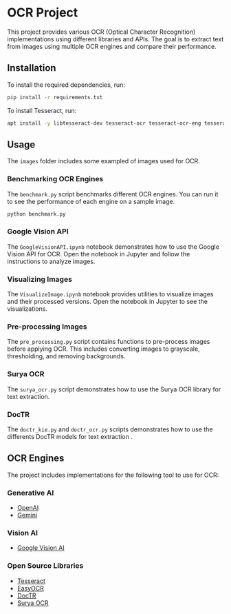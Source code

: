 # OCR Project

This project provides various OCR (Optical Character Recognition) implementations using different libraries and APIs. The goal is to extract text from images using multiple OCR engines and compare their performance.

## Installation

To install the required dependencies, run:

```sh
pip install -r requirements.txt
```

To install Tesseract, run:

```sh
apt install -y libtesseract-dev tesseract-ocr tesseract-ocr-eng tesseract-ocr-por
```

## Usage

The `images` folder includes some exampled of images used for OCR. 

### Benchmarking OCR Engines

The  `benchmark.py` script benchmarks different OCR engines. You can run it to see the performance of each engine on a sample image.

```sh
python benchmark.py
```

### Google Vision API

The `GoogleVisionAPI.ipynb` notebook demonstrates how to use the Google Vision API for OCR. Open the notebook in Jupyter and follow the instructions to analyze images.

### Visualizing Images

The `VisualizeImage.ipynb` notebook provides utilities to visualize images and their processed versions. Open the notebook in Jupyter to see the visualizations.

### Pre-processing Images

The `pre_processing.py` script contains functions to pre-process images before applying OCR. This includes converting images to grayscale, thresholding, and removing backgrounds.

### Surya OCR

The `surya_ocr.py` script demonstrates how to use the Surya OCR library for text extraction.

### DocTR

The `doctr_kie.py` and `doctr_ocr.py` scripts demonstrates how to use the differents DocTR models for text extraction .

## OCR Engines

The project includes implementations for the following tool to use for OCR:

### Generative AI

- [OpenAI](https://openai.com/)
- [Gemini](https://deepmind.google/technologies/gemini/)

### Vision AI

- [Google Vision AI](https://cloud.google.com/vision?hl=en)

### Open Source Libraries

- [Tesseract](https://github.com/tesseract-ocr/tesseract)
- [EasyOCR](https://github.com/JaidedAI/EasyOCR)
- [DocTR](https://github.com/mindee/doctr)
- [Surya OCR](https://github.com/VikParuchuri/surya)
